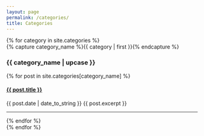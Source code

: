 ```yaml
---
layout: page
permalink: /categories/
title: Categories
---
```


<div id="archives">
  {% for category in site.categories %}
    <div class="archive-group">
      {% capture category_name %}{{ category | first }}{% endcapture %}
      <div id="#{{ category_name | slugize }}"></div>
      <p></p>
      <h3 class="category-head">{{ category_name | upcase }}</h3>
      <a name="{{ category_name | slugize }}"></a>
      {% for post in site.categories[category_name] %}
        <div class="post">
          <h4 class="post-title">
            <a href="{{ post.url }}">
              {{ post.title }}
            </a>
          </h1>
          <span class="post-date">{{ post.date | date_to_string }}</span>
          {{ post.excerpt }}
          <hr>
        </div>
      {% endfor %}
    </div>
  {% endfor %}
</div>